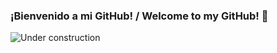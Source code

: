 ### ¡Bienvenido a mi GitHub! / Welcome to my GitHub! 👋

![Under construction](https://st.depositphotos.com/1252248/1783/i/450/depositphotos_17833325-stock-photo-under-construction.jpg)
<!--
**[ESP]**

--!>

<!--
**miguelmm95/miguelmm95** is a ✨ _special_ ✨ repository because its `README.md` (this file) appears on your GitHub profile.

Here are some ideas to get you started:

- 🔭 I’m currently working on ...
- 🌱 I’m currently learning ...
- 👯 I’m looking to collaborate on ...
- 🤔 I’m looking for help with ...
- 💬 Ask me about ...
- 📫 How to reach me: ...
- 😄 Pronouns: ...
- ⚡ Fun fact: ...
-->
